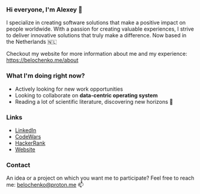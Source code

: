 ### Hi everyone, I'm Alexey 👋

I specialize in creating software solutions that make a positive impact on people worldwide. With a passion for creating valuable experiences, I strive to deliver innovative solutions that truly make a difference. Now based in the Netherlands 🇳🇱 

Checkout my website for more information about me and my experience: https://belochenko.me/about

### What I'm doing right now?

- Actively looking for new work opportunities
- Looking to collaborate on **data-centric operating system**
- Reading a lot of scientific literature, discovering new horizons 📕 

### Links

- [LinkedIn](https://www.linkedin.com/in/belochenko/)
- [CodeWars](https://www.codewars.com/users/belochenko)
- [HackerRank](https://www.hackerrank.com/Belochenko?hr_r=1)
- [Website](https://belochenko.me/)


### Contact

An idea or a project on which you want me to participate?
Feel free to reach me: [belochenko@proton.me](mailto:belochenko@proton.me) 📫 

